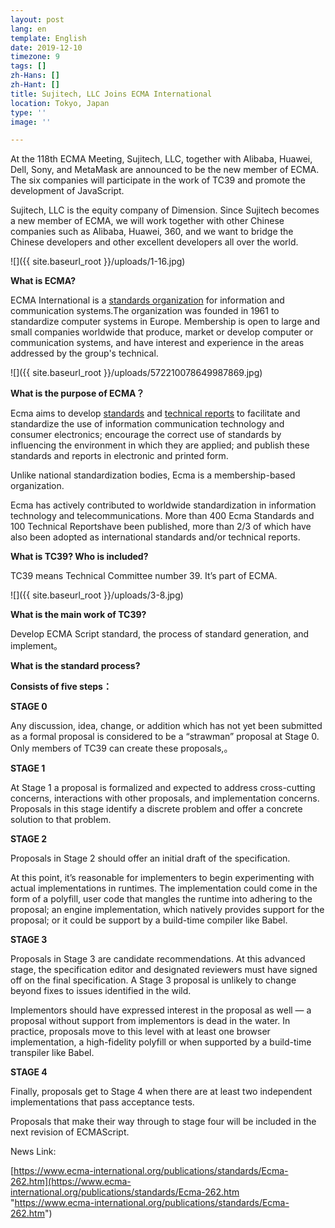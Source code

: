 ```yaml
---
layout: post
lang: en
template: English
date: 2019-12-10
timezone: 9
tags: []
zh-Hans: []
zh-Hant: []
title: Sujitech, LLC Joins ECMA International
location: Tokyo, Japan
type: ''
image: ''

---
```

At the 118th ECMA Meeting, Sujitech, LLC, together with Alibaba, Huawei, Dell, Sony, and MetaMask are announced to be the new member of ECMA. The six companies will participate in the work of TC39 and promote the development of JavaScript.

Sujitech, LLC is the equity company of Dimension. Since Sujitech becomes a new member of ECMA, we will work together with other Chinese companies such as Alibaba, Huawei, 360, and we want to bridge the Chinese developers and other excellent developers all over the world.

![]({{ site.baseurl_root }}/uploads/1-16.jpg)

**What is ECMA?**

ECMA International is a [standards organization](https://en.wikipedia.org/wiki/Standards_organization) for information and communication systems.The organization was founded in 1961 to standardize computer systems in Europe. Membership is open to large and small companies worldwide that produce, market or develop computer or communication systems, and have interest and experience in the areas addressed by the group's technical.

![]({{ site.baseurl_root }}/uploads/572210078649987869.jpg)

**What is the purpose of ECMA？**

Ecma aims to develop [standards](https://en.wikipedia.org/wiki/Standardization) and [technical reports](https://en.wikipedia.org/wiki/Technical_report) to facilitate and standardize the use of information communication technology and consumer electronics; encourage the correct use of standards by influencing the environment in which they are applied; and publish these standards and reports in electronic and printed form.

Unlike national standardization bodies, Ecma is a membership-based organization.

Ecma has actively contributed to worldwide standardization in information technology and telecommunications. More than 400 Ecma Standards and 100 Technical Reportshave been published, more than 2/3 of which have also been adopted as international standards and/or technical reports.

**What is TC39? Who is included?**

TC39 means Technical Committee number 39. It’s part of ECMA.

![]({{ site.baseurl_root }}/uploads/3-8.jpg)

**What is the main work of TC39?**

Develop ECMA Script standard, the process of standard generation, and implement。

**What is the standard process?**

**Consists of five steps：**

**STAGE 0**

Any discussion, idea, change, or addition which has not yet been submitted as a formal proposal is considered to be a “strawman” proposal at Stage 0. Only members of TC39 can create these proposals,。

**STAGE 1**

At Stage 1 a proposal is formalized and expected to address cross-cutting concerns, interactions with other proposals, and implementation concerns. Proposals in this stage identify a discrete problem and offer a concrete solution to that problem.

**STAGE 2**

Proposals in Stage 2 should offer an initial draft of the specification.

At this point, it’s reasonable for implementers to begin experimenting with actual implementations in runtimes. The implementation could come in the form of a polyfill, user code that mangles the runtime into adhering to the proposal; an engine implementation, which natively provides support for the proposal; or it could be support by a build-time compiler like Babel.

**STAGE 3**

Proposals in Stage 3 are candidate recommendations. At this advanced stage, the specification editor and designated reviewers must have signed off on the final specification. A Stage 3 proposal is unlikely to change beyond fixes to issues identified in the wild.

Implementors should have expressed interest in the proposal as well — a proposal without support from implementors is dead in the water. In practice, proposals move to this level with at least one browser implementation, a high-fidelity polyfill or when supported by a build-time transpiler like Babel.

**STAGE 4**

Finally, proposals get to Stage 4 when there are at least two independent implementations that pass acceptance tests.

Proposals that make their way through to stage four will be included in the next revision of ECMAScript.

News Link:

[https://www.ecma-international.org/publications/standards/Ecma-262.htm](https://www.ecma-international.org/publications/standards/Ecma-262.htm "https://www.ecma-international.org/publications/standards/Ecma-262.htm")